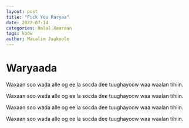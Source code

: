 ```yaml
---
layout: post
title: "Fuck You Raryaa"
date: 2022-07-14
categories: Halal Xaaraan
tags: koow
author: Macalim Jaakoole
---
```


<h1> Waryaada</h1>
<p>Waxaan soo wada alle og ee la socda dee tuughayoow waa waalan tihiin.</p>
<p>Waxaan soo wada alle og ee la socda dee tuughayoow waa waalan tihiin.</p>
<p>Waxaan soo wada alle og ee la socda dee tuughayoow waa waalan tihiin.</p>
<p>Waxaan soo wada alle og ee la socda dee tuughayoow waa waalan tihiin.</p>
